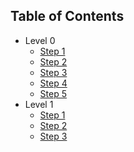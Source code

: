 ## Table of Contents

* Level 0
    * [Step 1](/docs/level0/00-step1.md)
    * [Step 2](/docs/level0/00-step2.md)
    * [Step 3](/docs/level0/00-step3.md)
    * [Step 4](/docs/level0/00-step4.md)
    * [Step 5](/docs/level0/00-step5.md)
* Level 1
    * [Step 1](/docs/level1/01-step1.md)
    * [Step 2](/docs/level1/01-step2.md)
    * [Step 3](/docs/level1/01-step3.md)
